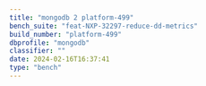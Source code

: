 ```yaml
---
title: "mongodb 2 platform-499"
bench_suite: "feat-NXP-32297-reduce-dd-metrics"
build_number: "platform-499"
dbprofile: "mongodb"
classifier: ""
date: 2024-02-16T16:37:41
type: "bench"
---
```

